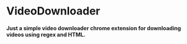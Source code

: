 # VideoDownloader

#### Just a simple video downloader chrome extension for downloading videos using regex and HTML.